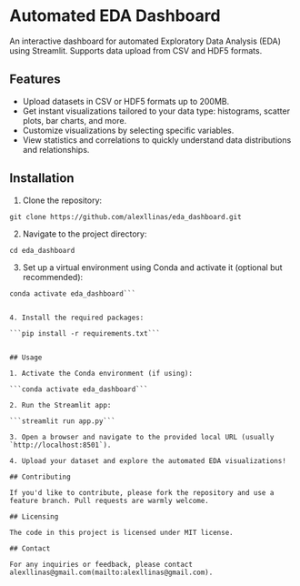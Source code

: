 # Automated EDA Dashboard

An interactive dashboard for automated Exploratory Data Analysis (EDA) using Streamlit. Supports data upload from CSV and HDF5 formats.

## Features

- Upload datasets in CSV or HDF5 formats up to 200MB.
- Get instant visualizations tailored to your data type: histograms, scatter plots, bar charts, and more.
- Customize visualizations by selecting specific variables.
- View statistics and correlations to quickly understand data distributions and relationships.

## Installation

1. Clone the repository:

```git clone https://github.com/alexllinas/eda_dashboard.git```

2. Navigate to the project directory:

```cd eda_dashboard```

3. Set up a virtual environment using Conda and activate it (optional but recommended):

```conda create --name eda_dashboard python=3.10
conda activate eda_dashboard```


4. Install the required packages:

```pip install -r requirements.txt```


## Usage

1. Activate the Conda environment (if using):

```conda activate eda_dashboard```

2. Run the Streamlit app:

```streamlit run app.py```

3. Open a browser and navigate to the provided local URL (usually `http://localhost:8501`).

4. Upload your dataset and explore the automated EDA visualizations!

## Contributing

If you'd like to contribute, please fork the repository and use a feature branch. Pull requests are warmly welcome.

## Licensing

The code in this project is licensed under MIT license.

## Contact

For any inquiries or feedback, please contact alexllinas@gmail.com(mailto:alexllinas@gmail.com).
